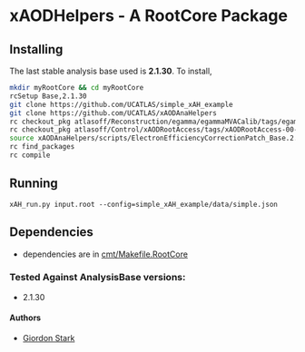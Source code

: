# xAODHelpers - A RootCore Package

## Installing
The last stable analysis base used is **2.1.30**. To install,
```bash
mkdir myRootCore && cd myRootCore
rcSetup Base,2.1.30
git clone https://github.com/UCATLAS/simple_xAH_example
git clone https://github.com/UCATLAS/xAODAnaHelpers
rc checkout_pkg atlasoff/Reconstruction/egamma/egammaMVACalib/tags/egammaMVACalib-01-00-43
rc checkout_pkg atlasoff/Control/xAODRootAccess/tags/xAODRootAccess-00-01-04
source xAODAnaHelpers/scripts/ElectronEfficiencyCorrectionPatch_Base.2.1.30.sh
rc find_packages
rc compile
```

## Running

```xAH_run.py input.root --config=simple_xAH_example/data/simple.json```

## Dependencies
 - dependencies are in [cmt/Makefile.RootCore](cmt/Makefile.RootCore)

### Tested Against AnalysisBase versions:
 - 2.1.30

#### Authors
- [Giordon Stark](https://github.com/kratsg)

